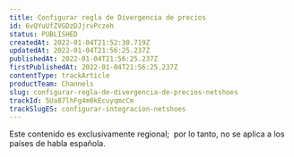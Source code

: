 ```yaml
---
title: Configurar regla de Divergencia de precios
id: 6vQYuUfZVGDzDJjrvPczeh
status: PUBLISHED
createdAt: 2022-01-04T21:52:30.719Z
updatedAt: 2022-01-04T21:56:25.237Z
publishedAt: 2022-01-04T21:56:25.237Z
firstPublishedAt: 2022-01-04T21:56:25.237Z
contentType: trackArticle
productTeam: Channels
slug: configurar-regla-de-divergencia-de-precios-netshoes
trackId: 5Ua87lhFg4m0kEcuyqmcCm
trackSlugES: configurar-integracion-netshoes
---
```


<div class="alert alert-warning" role="alert">Este contenido es exclusivamente regional; 
por lo tanto, no se aplica a los países de habla española.</div>
